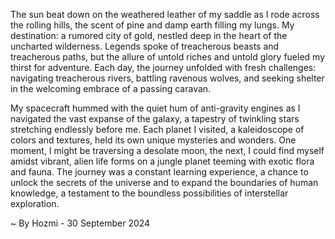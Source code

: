 
The sun beat down on the weathered leather of my saddle as I rode across the rolling hills, the scent of pine and damp earth filling my lungs. My destination: a rumored city of gold, nestled deep in the heart of the uncharted wilderness. Legends spoke of treacherous beasts and treacherous paths, but the allure of untold riches and untold glory fueled my thirst for adventure. Each day, the journey unfolded with fresh challenges: navigating treacherous rivers, battling ravenous wolves, and seeking shelter in the welcoming embrace of a passing caravan. 

My spacecraft hummed with the quiet hum of anti-gravity engines as I navigated the vast expanse of the galaxy, a tapestry of twinkling stars stretching endlessly before me. Each planet I visited, a kaleidoscope of colors and textures, held its own unique mysteries and wonders. One moment, I might be traversing a desolate moon, the next, I could find myself amidst vibrant, alien life forms on a jungle planet teeming with exotic flora and fauna. The journey was a constant learning experience, a chance to unlock the secrets of the universe and to expand the boundaries of human knowledge, a testament to the boundless possibilities of interstellar exploration. 

~ By Hozmi - 30 September 2024
